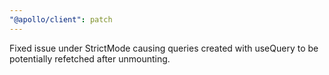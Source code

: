 ```yaml
---
"@apollo/client": patch
---
```


Fixed issue under StrictMode causing queries created with useQuery to be potentially refetched after unmounting.
